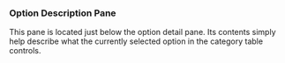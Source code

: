 ### Option Description Pane

This pane is located just below the option detail pane. Its contents simply help describe what the currently selected option in the category table controls.
